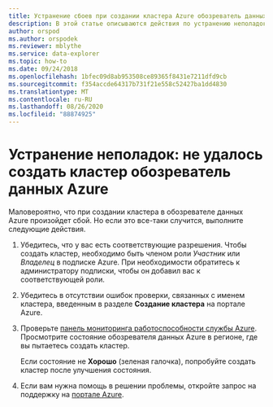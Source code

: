 ```yaml
---
title: Устранение сбоев при создании кластера Azure обозреватель данных
description: В этой статье описываются действия по устранению неполадок при создании кластера в обозревателе данных Azure.
author: orspod
ms.author: orspodek
ms.reviewer: mblythe
ms.service: data-explorer
ms.topic: how-to
ms.date: 09/24/2018
ms.openlocfilehash: 1bfec09d8ab953508ce89365f8431e7211dfd9cb
ms.sourcegitcommit: f354accde64317b731f21e558c52427ba1dd4830
ms.translationtype: MT
ms.contentlocale: ru-RU
ms.lasthandoff: 08/26/2020
ms.locfileid: "88874925"
---
```

# <a name="troubleshoot-failed-cluster-creation-of-azure-data-explorer"></a>Устранение неполадок: не удалось создать кластер обозреватель данных Azure

Маловероятно, что при создании кластера в обозревателе данных Azure произойдет сбой. Но если это все-таки случится, выполните следующие действия.

1. Убедитесь, что у вас есть соответствующие разрешения. Чтобы создать кластер, необходимо быть членом роли *Участник* или *Владелец* в подписке Azure. При необходимости обратитесь к администратору подписки, чтобы он добавил вас к соответствующей роли.

1. Убедитесь в отсутствии ошибок проверки, связанных с именем кластера, введенным в разделе **Создание кластера** на портале Azure.

1. Проверьте [панель мониторинга работоспособности службы Azure](https://azure.microsoft.com/status/). Просмотрите состояние обозревателя данных Azure в регионе, где вы пытаетесь создать кластер.

    Если состояние не **Хорошо** (зеленая галочка), попробуйте создать кластер после улучшения состояния.

1. Если вам нужна помощь в решении проблемы, откройте запрос на поддержку на [портале Azure](https://portal.azure.com/#blade/Microsoft_Azure_Support/HelpAndSupportBlade/overview).
